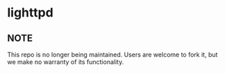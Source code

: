 # lighttpd
## NOTE

This repo is no longer being maintained. Users are welcome to fork it, but we make no warranty of its functionality.

